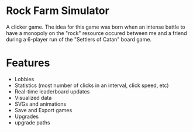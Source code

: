 # Rock Farm Simulator

A clicker game. The idea for this game was born when an intense battle to have a monopoly on the "rock" resource occured between me and a friend during a 6-player run of the "Settlers of Catan" board game.

# Features
- Lobbies
- Statistics (most number of clicks in an interval, click speed, etc)
- Real-time leaderboard updates
- Visualized data
- SVGs and animations
- Save and Export games
- Upgrades
- upgrade paths
